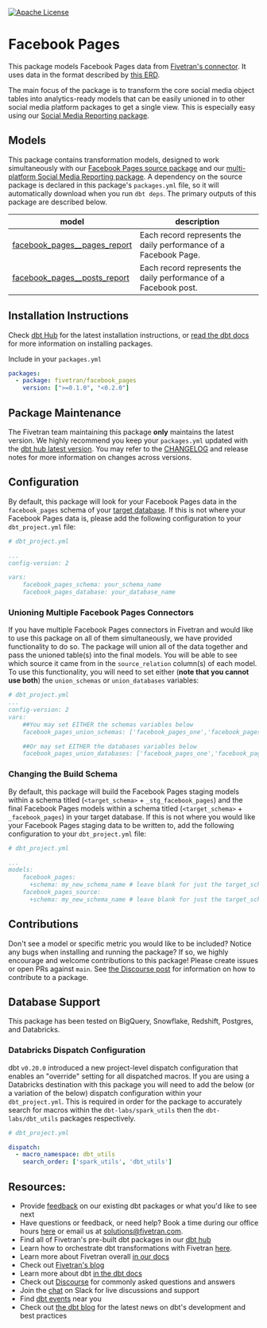 [![Apache License](https://img.shields.io/badge/License-Apache%202.0-blue.svg)](https://opensource.org/licenses/Apache-2.0) 
# Facebook Pages

This package models Facebook Pages data from [Fivetran's connector](https://fivetran.com/docs/applications/facebook-pages). It uses data in the format described by [this ERD](https://fivetran.com/docs/applications/facebook-pages#schemainformation).

The main focus of the package is to transform the core social media object tables into analytics-ready models that can be easily unioned in to other social media platform packages to get a single view. This is especially easy using our [Social Media Reporting package](https://github.com/fivetran/dbt_social_media_reporting).

## Models

This package contains transformation models, designed to work simultaneously with our [Facebook Pages source package](https://github.com/fivetran/dbt_facebook_pages_source) and our [multi-platform Social Media Reporting package](https://github.com/fivetran/dbt_social_media_reporting). A dependency on the source package is declared in this package's `packages.yml` file, so it will automatically download when you run `dbt deps`. The primary outputs of this package are described below.

| **model**                    | **description**                                                                                                        |
| ---------------------------- | ---------------------------------------------------------------------------------------------------------------------- |
| [facebook_pages__pages_report](https://github.com/fivetran/dbt_facebook_pages/blob/main/models/facebook_pages__pages_report.sql)         | Each record represents the daily performance of a Facebook Page. |
| [facebook_pages__posts_report](https://github.com/fivetran/dbt_facebook_pages/blob/main/models/facebook_pages__posts_report.sql)     | Each record represents the daily performance of a Facebook post.                                                      |

## Installation Instructions
Check [dbt Hub](https://hub.getdbt.com/) for the latest installation instructions, or [read the dbt docs](https://docs.getdbt.com/docs/package-management) for more information on installing packages.

Include in your `packages.yml`

```yaml
packages:
  - package: fivetran/facebook_pages
    version: [">=0.1.0", "<0.2.0"]
```

## Package Maintenance
The Fivetran team maintaining this package **only** maintains the latest version. We highly recommend you keep your `packages.yml` updated with the [dbt hub latest version](https://hub.getdbt.com/fivetran/facebook_pages/latest/). You may refer to the [CHANGELOG](/CHANGELOG.md) and release notes for more information on changes across versions.

## Configuration
By default, this package will look for your Facebook Pages data in the `facebook_pages` schema of your [target database](https://docs.getdbt.com/docs/running-a-dbt-project/using-the-command-line-interface/configure-your-profile). If this is not where your Facebook Pages data is, please add the following configuration to your `dbt_project.yml` file:

```yml
# dbt_project.yml

...
config-version: 2

vars:
    facebook_pages_schema: your_schema_name
    facebook_pages_database: your_database_name 
```

### Unioning Multiple Facebook Pages Connectors
If you have multiple Facebook Pages connectors in Fivetran and would like to use this package on all of them simultaneously, we have provided functionality to do so. The package will union all of the data together and pass the unioned table(s) into the final models. You will be able to see which source it came from in the `source_relation` column(s) of each model. To use this functionality, you will need to set either (**note that you cannot use both**) the `union_schemas` or `union_databases` variables:

```yml
# dbt_project.yml
...
config-version: 2
vars:
    ##You may set EITHER the schemas variables below
    facebook_pages_union_schemas: ['facebook_pages_one','facebook_pages_two']

    ##Or may set EITHER the databases variables below
    facebook_pages_union_databases: ['facebook_pages_one','facebook_pages_two']
```
### Changing the Build Schema

By default, this package will build the Facebook Pages staging models within a schema titled (`<target_schema>` + `_stg_facebook_pages`) and the final Facebook Pages models within a schema titled (`<target_schema>` + `_facebook_pages`) in your target database. If this is not where you would like your Facebook Pages staging data to be written to, add the following configuration to your `dbt_project.yml` file:

```yml
# dbt_project.yml

...
models:
    facebook_pages:
      +schema: my_new_schema_name # leave blank for just the target_schema
    facebook_pages_source:
      +schema: my_new_schema_name # leave blank for just the target_schema
```

## Contributions

Don't see a model or specific metric you would like to be included? Notice any bugs when installing and running the package? If so, we highly encourage and welcome contributions to this package! 
Please create issues or open PRs against `main`. See [the Discourse post](https://discourse.getdbt.com/t/contributing-to-a-dbt-package/657) for information on how to contribute to a package.

## Database Support

This package has been tested on BigQuery, Snowflake, Redshift, Postgres, and Databricks.

### Databricks Dispatch Configuration
dbt `v0.20.0` introduced a new project-level dispatch configuration that enables an "override" setting for all dispatched macros. If you are using a Databricks destination with this package you will need to add the below (or a variation of the below) dispatch configuration within your `dbt_project.yml`. This is required in order for the package to accurately search for macros within the `dbt-labs/spark_utils` then the `dbt-labs/dbt_utils` packages respectively.
```yml
# dbt_project.yml

dispatch:
  - macro_namespace: dbt_utils
    search_order: ['spark_utils', 'dbt_utils']
```

## Resources:
- Provide [feedback](https://www.surveymonkey.com/r/DQ7K7WW) on our existing dbt packages or what you'd like to see next
- Have questions or feedback, or need help? Book a time during our office hours [here](https://calendly.com/fivetran-solutions-team/fivetran-solutions-team-office-hours) or email us at solutions@fivetran.com.
- Find all of Fivetran's pre-built dbt packages in our [dbt hub](https://hub.getdbt.com/fivetran/)
- Learn how to orchestrate dbt transformations with Fivetran [here](https://fivetran.com/docs/transformations/dbt).
- Learn more about Fivetran overall [in our docs](https://fivetran.com/docs)
- Check out [Fivetran's blog](https://fivetran.com/blog)
- Learn more about dbt [in the dbt docs](https://docs.getdbt.com/docs/introduction)
- Check out [Discourse](https://discourse.getdbt.com/) for commonly asked questions and answers
- Join the [chat](http://slack.getdbt.com/) on Slack for live discussions and support
- Find [dbt events](https://events.getdbt.com) near you
- Check out [the dbt blog](https://blog.getdbt.com/) for the latest news on dbt's development and best practices
